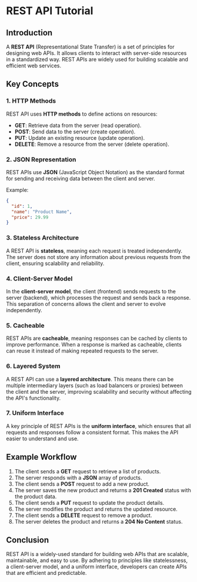 # REST API Tutorial

## Introduction
A **REST API** (Representational State Transfer) is a set of principles for designing web APIs. It allows clients to interact with server-side resources in a standardized way. REST APIs are widely used for building scalable and efficient web services.

## Key Concepts

### 1. HTTP Methods
REST API uses **HTTP methods** to define actions on resources:
- **GET**: Retrieve data from the server (read operation).
- **POST**: Send data to the server (create operation).
- **PUT**: Update an existing resource (update operation).
- **DELETE**: Remove a resource from the server (delete operation).

### 2. JSON Representation
REST APIs use **JSON** (JavaScript Object Notation) as the standard format for sending and receiving data between the client and server.

Example:
```json
{
  "id": 1,
  "name": "Product Name",
  "price": 29.99
}
```

### 3. Stateless Architecture
A REST API is **stateless**, meaning each request is treated independently. The server does not store any information about previous requests from the client, ensuring scalability and reliability.

### 4. Client-Server Model
In the **client-server model**, the client (frontend) sends requests to the server (backend), which processes the request and sends back a response. This separation of concerns allows the client and server to evolve independently.

### 5. Cacheable
REST APIs are **cacheable**, meaning responses can be cached by clients to improve performance. When a response is marked as cacheable, clients can reuse it instead of making repeated requests to the server.

### 6. Layered System
A REST API can use a **layered architecture**. This means there can be multiple intermediary layers (such as load balancers or proxies) between the client and the server, improving scalability and security without affecting the API's functionality.

### 7. Uniform Interface
A key principle of REST APIs is the **uniform interface**, which ensures that all requests and responses follow a consistent format. This makes the API easier to understand and use.

## Example Workflow

1. The client sends a **GET** request to retrieve a list of products.
2. The server responds with a **JSON** array of products.
3. The client sends a **POST** request to add a new product.
4. The server saves the new product and returns a **201 Created** status with the product data.
5. The client sends a **PUT** request to update the product details.
6. The server modifies the product and returns the updated resource.
7. The client sends a **DELETE** request to remove a product.
8. The server deletes the product and returns a **204 No Content** status.

## Conclusion
REST API is a widely-used standard for building web APIs that are scalable, maintainable, and easy to use. By adhering to principles like statelessness, a client-server model, and a uniform interface, developers can create APIs that are efficient and predictable.
